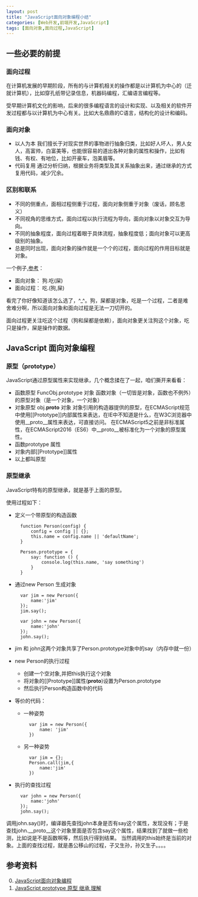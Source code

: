 ```yaml
---
layout: post
title: "JavaScript面向对象编程小结"
categories: [Web开发,前端开发,JavaScript]
tags: [面向对象,面向过程,JavaScript]
---
```


## 一些必要的前提

### 面向过程

在计算机发展的早期阶段，所有的与计算机相关的操作都是以计算机为中心的（迁就计算机），比如穿孔纸带记录信息，机器码编程，汇编语言编程等。

受早期计算机文化的影响，后来的很多编程语言的设计和实现、以及相关的软件开发过程都与以计算机为中心有关。比如大名鼎鼎的C语言，结构化的设计和编码。

### 面向对象

+ 以人为本
	我们擅长于对现实世界的事物进行抽象归类，比如好人坏人，男人女人，高富帅，白富美等，也能很容易的道出各种对象的属性和操作，比如有钱、有权、有地位，比如开豪车，泡美眉等。
+ 代码复用
	通过分析归纳，根据业务将类型及其关系抽象出来，通过继承的方式复用代码，减少冗余。

### 区别和联系
+ 不同的侧重点，面相过程侧重于过程，面向对象侧重于对象（废话，顾名思义）
+ 不同视角的思维方式，面向过程以执行流程为导向，面向对象以对象交互为导向。
+ 不同的抽象程度，面向过程着眼于具体流程，抽象程度低；面向对象可以更高级别的抽象。
+ 总是同时出现，面向对象的操作就是一个个的过程，面向过程的作用目标就是对象。

一个例子,[参考](http://www.zhihu.com/question/19701980)：

+ 面向对象： 狗.吃(屎)
+ 面向过程： 吃.(狗,屎)

看完了你好像知道该怎么选了，^_^。狗，屎都是对象，吃是一个过程，二者是难舍难分啊，所以面向对象和面向过程是无法一刀切开的。

面向过程更关注吃这个过程（狗和屎都是依赖），面向对象更关注狗这个对象，吃只是操作，屎是操作的数据。

## JavaScript 面向对象编程

### 原型（prototype）

JavaScript通过原型属性来实现继承，几个概念揉在了一起，咱们撕开来看看：
+ 函数原型 FuncObj.prototype 对象
函数对象（一切皆是对象，函数也不例外）的原型对象（是一个对象，一个对象）
+ 对象原型 obj.__proto__ 对象
对象引用的构造器提供的原型，在ECMAScript规范中使用[[Prototype]]内部属性来表达，在IE中不知道是什么，在W3C浏览器中使用__proto__属性来表达，可直接访问。
在ECMAScript5之前是非标准属性，在ECMAScript2016（ES6）中__proto__被标准化为一个对象的原型属性。
+ 函数prototype 属性
+ 对象内部[[Prototype]]属性
+ 以上都叫原型 

### 原型继承

JavaScript特有的原型继承，就是基于上面的原型。

使用过程如下：
+ 定义一个带原型的构造函数
    
        function Person(config) {
            config = config || {};
            this.name = config.name || 'defaultName';
        }
                    
        Person.prototype = {
            say: function () {
                console.log(this.name, 'say something')
            }
        }

+ 通过new Person 生成对象
    
        var jim = new Person({
            name:'jim'
        });
        jim.say();
        
        var john = new Person({
            name:'john'
        });
        john.say();

+ jim 和 john这两个对象共享了Person.prototype对象中的say（内存中就一份）
+ new Person的执行过程
    + 创建一个空对象,并把this执行这个对象
    + 将对象的[[Prototype]]属性(__proto__)设置为Person.prototype
    + 然后执行Person构造函数中的代码 
+ 等价的代码：
    + 一种姿势
    
            var jim = new Person({
                name: 'jim'
            })
        
    + 另一种姿势
    
            var jim = {};
            Person.call(jim,{
                name:'jim'
            })    

+ 执行的查找过程
    
        var john = new Person({
            name:'john'
        });
        john.say();
调用john.say()时，编译器先查找john本身是否有say这个属性，发现没有；于是查找john.__proto__这个对象里面是否包含say这个属性，结果找到了就做一些检测，比如说是不是函数啊等，然后执行得到结果。
当然调用的this始终是当前的对象。上面的查找过程，就是愚公移山的过程，子又生孙，孙又生子。。。。

### 

## 参考资料
0. [JavaScript面向对象编程](http://rawbin-.github.io/web%E5%BC%80%E5%8F%91/%E5%89%8D%E7%AB%AF%E5%BC%80%E5%8F%91/javascript/2015/08/15/javascript-oop/)
0. [JavaScript prototype 原型 继承 理解](http://rawbin-.github.io/%E5%BC%80%E5%8F%91%E6%8A%80%E6%9C%AF/javascript/2015/07/07/javascript-object-prototype/)
